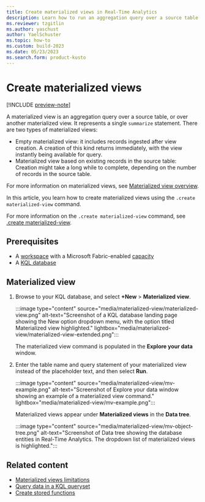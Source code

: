 ```yaml
---
title: Create materialized views in Real-Time Analytics
description: Learn how to run an aggregation query over a source table using materialized views in Real-Time Analytics.
ms.reviewer: tzgitlin
ms.author: yaschust
author: YaelSchuster
ms.topic: how-to
ms.custom: build-2023
ms.date: 05/23/2023
ms.search.form: product-kusto
---
```

# Create materialized views

[!INCLUDE [preview-note](../includes/preview-note.md)]

A materialized view is an aggregation query over a source table, or over another materialized view. It represents a single `summarize` statement. There are two types of materialized views:

* Empty materialized view: it includes records ingested after view creation. A creation of this kind returns immediately, with the view instantly being available for query.
* Materialized view based on existing records in the source table: Creation might take a long while to complete, depending on the number of records in the source table.

For more information on materialized views, see [Materialized view overview](/azure/data-explorer/kusto/management/materialized-views/materialized-view-overview?context=/fabric/context/context).

In this article, you learn how to create materialized views using the `.create materialized-view` command.

For more information on the `.create materialized-view` command, see [.create materialized-view](/azure/data-explorer/kusto/management/materialized-views/materialized-view-create?context=/fabric/context/context).

## Prerequisites

* A [workspace](../get-started/create-workspaces.md) with a Microsoft Fabric-enabled [capacity](../enterprise/licenses.md#capacity)
* A [KQL database](create-database.md)

## Materialized view

1. Browse to your KQL database, and select **+New** > **Materialized view**.

    :::image type="content" source="media/materialized-view/materialized-view.png" alt-text="Screenshot of a KQL database landing page showing the New option dropdown menu, with the option titled Materialized view highlighted."  lightbox="media/materialized-view/materialized-view-extended.png":::

    The materialized view command is populated in the **Explore your data** window.

1. Enter the table name and query statement of your materialized view instead of the placeholder text, and then select **Run**.

    :::image type="content" source="media/materialized-view/mv-example.png" alt-text="Screenshot of Explore your data window showing an example of a materialized view command." lightbox="media/materialized-view/mv-example.png":::

    Materialized views appear under **Materialized views** in the **Data tree**.

    :::image type="content" source="media/materialized-view/mv-object-tree.png" alt-text="Screenshot of Data tree showing the database entities in Real-Time Analytics. The dropdown list of materialized views is highlighted.":::

## Related content

* [Materialized views limitations](/azure/data-explorer/kusto/management/materialized-views/materialized-views-limitations?context=/fabric/context/context)
* [Query data in a KQL queryset](kusto-query-set.md)
* [Create stored functions](create-functions.md)
